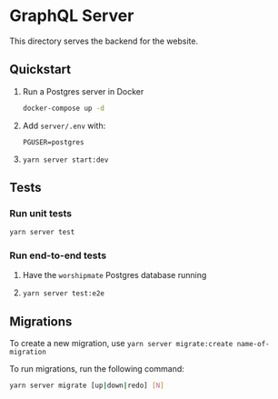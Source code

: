 # GraphQL Server

This directory serves the backend for the website.

## Quickstart

1. Run a Postgres server in Docker

   ```bash
   docker-compose up -d
   ```

1. Add `server/.env` with:

   ```
   PGUSER=postgres
   ```

1. `yarn server start:dev`

## Tests

### Run unit tests

```bash
yarn server test
```

### Run end-to-end tests

1. Have the `worshipmate` Postgres database running

1. `yarn server test:e2e`

## Migrations

To create a new migration, use `yarn server migrate:create name-of-migration`

To run migrations, run the following command:

```bash
yarn server migrate [up|down|redo] [N]
```
